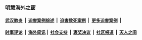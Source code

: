 
### 明慧海外之窗

####  [武汉肺炎](indexes/365.md?t=03271200) &nbsp;|&nbsp;  [迫害案例综述](indexes/328.md?t=03271200) &nbsp;|&nbsp; [迫害致死案例](indexes/277.md?t=03271200)  &nbsp;|&nbsp; [更多迫害案例](indexes/81.md?t=03271200)  &nbsp;|&nbsp; 
####  [时事评论](indexes/19.md?t=03271200) &nbsp;|&nbsp; [海外简讯](indexes/245.md?t=03271200)&nbsp;|&nbsp;  [社会支持](indexes/140.md?t=03271200) &nbsp;|&nbsp; [褒奖决议](indexes/282.md?t=03271200) &nbsp;|&nbsp; [社区报道](indexes/91.md?t=03271200)  &nbsp;|&nbsp; [天人之间](indexes/78.md?t=03271200) 

